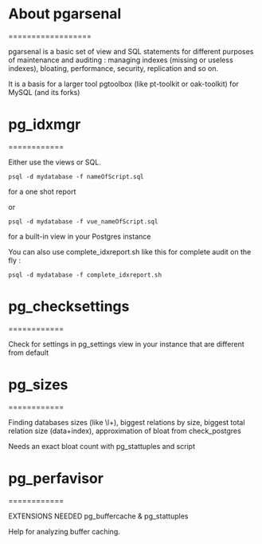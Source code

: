 # About pgarsenal
==================


pgarsenal is a basic set of view and SQL statements for different purposes of maintenance and auditing : 
managing indexes (missing or useless indexes), bloating, performance, security, replication and so on.

It is a basis for a larger tool pgtoolbox (like pt-toolkit or oak-toolkit) for MySQL (and its forks)

 
# pg_idxmgr 
============

Either use the views or SQL. 

	psql -d mydatabase -f nameOfScript.sql

for a one shot report

or

	psql -d mydatabase -f vue_nameOfScript.sql

for a built-in view in your Postgres instance

You can also use complete_idxreport.sh like this for complete audit on the fly :
	
	psql -d mydatabase -f complete_idxreport.sh


# pg_checksettings 
============

Check for settings in pg_settings view in your instance that are different from default


# pg_sizes 
============

Finding databases sizes (like \l+), biggest relations by size, biggest total relation size (data+index), approximation of bloat from check_postgres

Needs an exact bloat count with pg_stattuples and script

# pg_perfavisor 
============

EXTENSIONS NEEDED pg_buffercache & pg_stattuples

Help for analyzing buffer caching.

